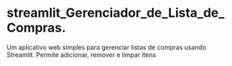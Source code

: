 # streamlit_Gerenciador_de_Lista_de_Compras.
Um aplicativo web simples para gerenciar listas de compras usando Streamlit. Permite adicionar, remover e limpar itens
